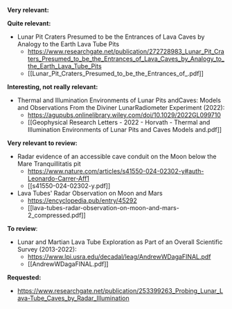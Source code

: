 
**Very relevant:**


**Quite relevant:**
 - Lunar Pit Craters Presumed to be the Entrances of Lava Caves by Analogy to the Earth Lava Tube Pits
	 - https://www.researchgate.net/publication/272728983_Lunar_Pit_Craters_Presumed_to_be_the_Entrances_of_Lava_Caves_by_Analogy_to_the_Earth_Lava_Tube_Pits
	 - [[Lunar_Pit_Craters_Presumed_to_be_the_Entrances_of_.pdf]]

**Interesting, not really relevant:**
 - Thermal and Illumination Environments of Lunar Pits andCaves: Models and Observations From the Diviner LunarRadiometer Experiment (2022):
	 - https://agupubs.onlinelibrary.wiley.com/doi/10.1029/2022GL099710
	 - [[Geophysical Research Letters - 2022 - Horvath - Thermal and Illumination Environments of Lunar Pits and Caves  Models and.pdf]]

**Very relevant to review:**
 - Radar evidence of an accessible cave conduit on the Moon below the Mare Tranquillitatis pit
	 - https://www.nature.com/articles/s41550-024-02302-y#auth-Leonardo-Carrer-Aff1
	 - [[s41550-024-02302-y.pdf]]
 - Lava Tubes' Radar Observation on Moon and Mars
	 - https://encyclopedia.pub/entry/45292
	 - [[lava-tubes-radar-observation-on-moon-and-mars-2_compressed.pdf]]




**To review**:
 - Lunar and Martian Lava Tube Exploration as Part of an Overall Scientific Survey (2013-2022): 
	 - https://www.lpi.usra.edu/decadal/leag/AndrewWDagaFINAL.pdf
	 - [[AndrewWDagaFINAL.pdf]]




**Requested:**
 - https://www.researchgate.net/publication/253399263_Probing_Lunar_Lava-Tube_Caves_by_Radar_Illumination